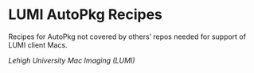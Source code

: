 LUMI AutoPkg Recipes
====================

Recipes for AutoPkg not covered by others’ repos needed for support of LUMI client Macs.



*Lehigh University Mac Imaging (LUMI)*

